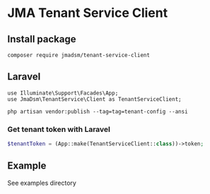 # JMA Tenant Service Client

## Install package
```console
composer require jmadsm/tenant-service-client
```

## Laravel
```console
use Illuminate\Support\Facades\App;
use JmaDsm\TenantService\Client as TenantServiceClient;

php artisan vendor:publish --tag=tag=tenant-config --ansi
```

### Get tenant token with Laravel
```php
$tenantToken = (App::make(TenantServiceClient::class))->token;
```

## Example
See examples directory
